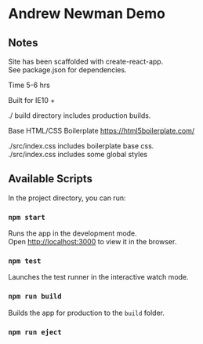 # Andrew Newman Demo

## Notes

Site has been scaffolded with create-react-app.<br>
See package.json for dependencies.

Time 5-6 hrs

Built for IE10 +

./ build directory includes production builds.

Base HTML/CSS Boilerplate https://html5boilerplate.com/

./src/index.css includes boilerplate base css.<br>
./src/index.css includes some global styles


## Available Scripts

In the project directory, you can run:

### `npm start`

Runs the app in the development mode.<br>
Open [http://localhost:3000](http://localhost:3000) to view it in the browser.

### `npm test`

Launches the test runner in the interactive watch mode.

### `npm run build`

Builds the app for production to the `build` folder.

### `npm run eject`
